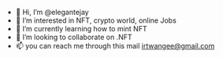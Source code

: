 - 👋 Hi, I’m @elegantejay
- 👀 I’m interested in NFT, crypto world, online Jobs
- 🌱 I’m currently learning how to mint NFT
- 💞️ I’m looking to collaborate on .NFT
- 📫 you can reach me through this  mail irtwangee@gmail.com


<!---
elegantejay/elegantejay is a ✨ special ✨ repository because its `README.md` (this file) appears on your GitHub profile.
You can click the Preview link to take a look at your changes.
--->
